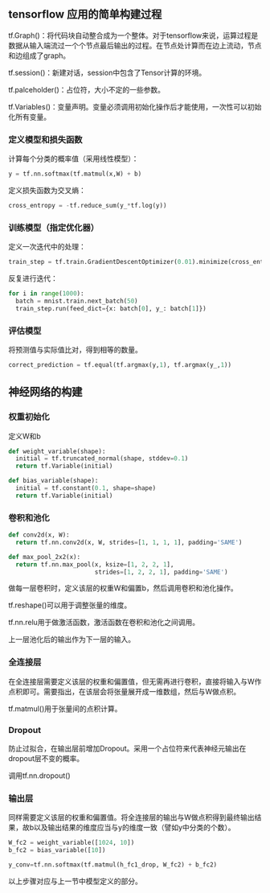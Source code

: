 ## tensorflow 应用的简单构建过程

tf.Graph()：将代码块自动整合成为一个整体。对于tensorflow来说，运算过程是数据从输入端流过一个个节点最后输出的过程。在节点处计算而在边上流动，节点和边组成了graph。

tf.session()：新建对话，session中包含了Tensor计算的环境。

tf.palceholder()：占位符，大小不定的一些参数。

tf.Variables()：变量声明。变量必须调用初始化操作后才能使用，一次性可以初始化所有变量。

### 定义模型和损失函数

计算每个分类的概率值（采用线性模型）：

```python
y = tf.nn.softmax(tf.matmul(x,W) + b)
```

定义损失函数为交叉熵：

```python
cross_entropy = -tf.reduce_sum(y_*tf.log(y))
```

### 训练模型（指定优化器）

定义一次迭代中的处理：

```python
train_step = tf.train.GradientDescentOptimizer(0.01).minimize(cross_entropy)
```

反复进行迭代：

```python
for i in range(1000):
  batch = mnist.train.next_batch(50)
  train_step.run(feed_dict={x: batch[0], y_: batch[1]})
```

### 评估模型

将预测值与实际值比对，得到相等的数量。

```python
correct_prediction = tf.equal(tf.argmax(y,1), tf.argmax(y_,1))
```

## 神经网络的构建

### 权重初始化

定义W和b

```python
def weight_variable(shape):
  initial = tf.truncated_normal(shape, stddev=0.1)
  return tf.Variable(initial)

def bias_variable(shape):
  initial = tf.constant(0.1, shape=shape)
  return tf.Variable(initial)
```

### 卷积和池化

```python
def conv2d(x, W):
  return tf.nn.conv2d(x, W, strides=[1, 1, 1, 1], padding='SAME')

def max_pool_2x2(x):
  return tf.nn.max_pool(x, ksize=[1, 2, 2, 1],
                        strides=[1, 2, 2, 1], padding='SAME')
```

做每一层卷积时，定义该层的权重W和偏置b，然后调用卷积和池化操作。

tf.reshape()可以用于调整张量的维度。

tf.nn.relu用于做激活函数，激活函数在卷积和池化之间调用。

上一层池化后的输出作为下一层的输入。

### 全连接层

在全连接层需要定义该层的权重和偏置值，但无需再进行卷积，直接将输入与W作点积即可。需要指出，在该层会将张量展开成一维数组，然后与W做点积。

tf.matmul()用于张量间的点积计算。

### Dropout

防止过拟合，在输出层前增加Dropout。采用一个占位符来代表神经元输出在dropout层不变的概率。 

调用tf.nn.dropout()

### 输出层

同样需要定义该层的权重和偏置值。将全连接层的输出与W做点积得到最终输出结果，故b以及输出结果的维度应当与y的维度一致（譬如y中分类的个数）。

```python
W_fc2 = weight_variable([1024, 10])
b_fc2 = bias_variable([10])

y_conv=tf.nn.softmax(tf.matmul(h_fc1_drop, W_fc2) + b_fc2)
```

以上步骤对应与上一节中模型定义的部分。